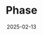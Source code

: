 ---  
layout: startup_page  
title: "Phase"  
id: "phase.com"  
permalink: "/phasephase.com02132025/"  
website: "https://www.phase.com/"  
funding_round: ""  
funding_amount: "$13M"  
investors: "Gobi Partners, Hive Ventures, New Economy Ventures, Palm Drive Capital, Shilling VC, SquareOne, WI Harper, 42CAP, 500 Global"  
about: "Phase is a no-code platform that helps UI/UX designers create fully interactive prototypes. Its first product is a UI animation tool that competes with Adobe After Effects and Figma, enabling designers to create website or app simulations without manual coding. Phase aims to streamline the UI/UX design process by creating tools for advanced prototyping, design, and code export."  
markets: "UI/UX Design, Software, Web Design, Product Design"  
hq: "Berlin, Germany"  
founded_year: "2017"  
linkedin: "https://www.linkedin.com/company/phase-software/"  
twitter: "https://twitter.com/phasecommunity"  
instagram: ""  
facebook: "https://www.facebook.com/phasecommunity/"  
crunchbase: "https://www.crunchbase.com/organization/phase-d6fe"  
pitchbook: "https://pitchbook.com/profiles/company/177307-30"  

date_display: "13-Feb-2025"  
date: "2025-02-13"

# SEO Optimization  
meta_title: "Phase -  Funding ($13M)"  
meta_description: "Phase, Phase is a no-code platform that helps UI/UX designers create fully interactive prototypes. Its first product is a UI animation tool that competes wit..."  
meta_keywords: "Phase, UI/UX Design, Software, Web Design, Product Design,  funding"  
canonical_url: "https://startup.projectstartups.com/phasephase.com02132025/"  
---